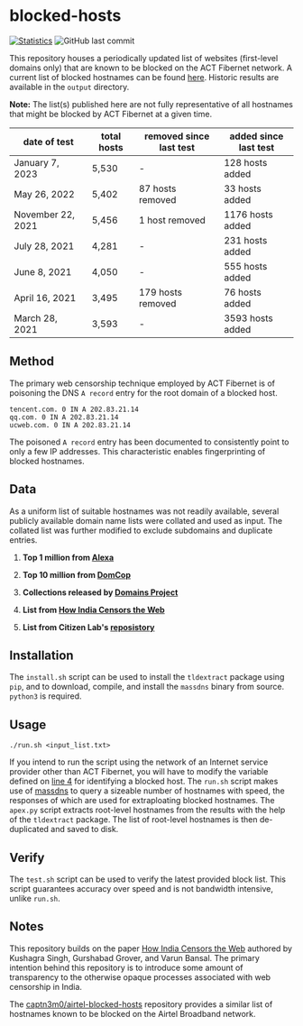 # blocked-hosts
[![Statistics](https://img.shields.io/badge/sites-5,530-brightgreen)](https://github.com/qurbat/blocked-hosts)
![GitHub last commit](https://img.shields.io/github/last-commit/qurbat/blocked-hosts?color=blue)

This repository houses a periodically updated list of websites (first-level domains only) that are known to be blocked on the ACT Fibernet network. A current list of blocked hostnames can be found [here](https://github.com/qurbat/blocked-hosts/blob/main/compiled_block_list.txt). Historic results are available in the `output` directory.

**Note:** The list(s) published here are not fully representative of all hostnames that might be blocked by ACT Fibernet at a given time.

| date of test      | total hosts  | removed since last test    | added since last test            |
|-------------------|--------------|----------------------------|----------------------------------|
| January 7, 2023   | 5,530        | -                          | 128 hosts added                  |
| May 26, 2022      | 5,402        | 87 hosts removed           | 33 hosts added                   |
| November 22, 2021 | 5,456        | 1 host removed             | 1176 hosts added                 |
| July 28, 2021     | 4,281        | -                          | 231 hosts added                  |
| June 8, 2021      | 4,050        | -                          | 555 hosts added                  |
| April 16, 2021    | 3,495        | 179 hosts removed          | 76 hosts added                   |
| March 28, 2021    | 3,593        | -                          | 3593 hosts added                 |

## Method
The primary web censorship technique employed by ACT Fibernet is of poisoning the DNS `A record` entry for the root domain of a blocked host.

```
tencent.com. 0 IN A 202.83.21.14
qq.com. 0 IN A 202.83.21.14
ucweb.com. 0 IN A 202.83.21.14
```

The poisoned `A record` entry has been documented to consistently point to only a few IP addresses. This characteristic enables fingerprinting of blocked hostnames.

## Data

As a uniform list of suitable hostnames was not readily available, several publicly available domain name lists were collated and used as input. The collated list was further modified to exclude subdomains and duplicate entries.

1. **Top 1 million from [Alexa](http://s3.amazonaws.com/alexa-static/top-1m.csv.zip)**

2. **Top 10 million from [DomCop](https://www.domcop.com/files/top/top10milliondomains.csv.zip)**

3. **Collections released by [Domains Project](https://dataset.domainsproject.org)**

4. **List from [How India Censors the Web](https://github.com/kush789/How-India-Censors-The-Web-Data/blob/master/potentially_blocked_unique_hostnames.txt)**

5. **List from Citizen Lab's [reposistory](https://github.com/citizenlab/test-lists)**

## Installation
The `install.sh` script can be used to install the `tldextract` package using `pip`, and to download, compile, and install the `massdns` binary from source. `python3` is required.

## Usage

```
./run.sh <input_list.txt>
```

If you intend to run the script using the network of an Internet service provider other than ACT Fibernet, you will have to modify the variable defined on [line 4](https://github.com/qurbat/act-censorship/blob/main/run.sh#L4) for identifying a blocked host. The `run.sh` script makes use of [massdns](https://github.com/blechschmidt/massdns) to query a sizeable number of hostnames with speed, the responses of which are used for extraploating blocked hostnames. The `apex.py` script extracts root-level hostnames from the results with the help of the `tldextract` package. The list of root-level hostnames is then de-duplicated and saved to disk.

## Verify
The `test.sh` script can be used to verify the latest provided block list. This script guarantees accuracy over speed and is not bandwidth intensive, unlike `run.sh`.

## Notes
This repository builds on the paper [How India Censors the Web](https://arxiv.org/abs/1912.08590) authored by Kushagra Singh, Gurshabad Grover, and Varun Bansal. The primary intention behind this repository is to introduce some amount of transparency to the otherwise opaque processes associated with web censorship in India.

The [captn3m0/airtel-blocked-hosts](https://github.com/captn3m0/airtel-blocked-hosts) repository provides a similar list of hostnames known to be blocked on the Airtel Broadband network.
